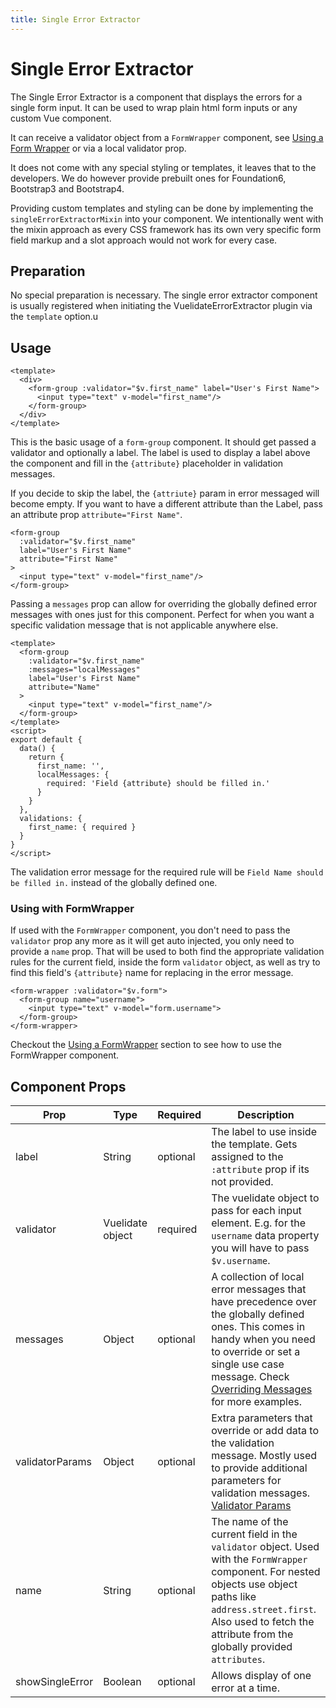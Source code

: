 ```yaml
---
title: Single Error Extractor
---
```


# Single Error Extractor
The Single Error Extractor is a component that displays the errors for a single form input. It can be used to wrap plain html form inputs or any custom Vue component.

It can receive a validator object from a `FormWrapper` component, see [Using a Form Wrapper](form_wrapper.md) or via a local validator prop. 

It does not come with any special styling or templates, it leaves that to the developers. We do however provide prebuilt ones for Foundation6, Bootstrap3 and Bootstrap4.

Providing custom templates and styling can be done by implementing the `singleErrorExtractorMixin` into your component. We intentionally went with the mixin approach as every CSS framework has its own very specific form field markup and a slot approach would not work for every case.

## Preparation
No special preparation is necessary. The single error extractor component is usually registered when initiating the VuelidateErrorExtractor plugin via the `template` option.u

## Usage
```vue
<template>
  <div>
    <form-group :validator="$v.first_name" label="User's First Name">
      <input type="text" v-model="first_name"/>
    </form-group>
  </div>
</template>
```

This is the basic usage of a `form-group` component. It should get passed a validator and optionally a label. The label is used to display a label above the component and fill in the `{attribute}` placeholder in validation messages.

If you decide to skip the label, the `{attriute}` param in error messaged will become empty. If you want to have a different attribute than the Label, pass an attribute prop `attribute="First Name"`. 

```vue
<form-group 
  :validator="$v.first_name" 
  label="User's First Name" 
  attribute="First Name"
>
  <input type="text" v-model="first_name"/>
</form-group>
```

Passing a `messages` prop can allow for overriding the globally defined error messages with ones just for this component. Perfect for when you want a specific validation message that is not applicable anywhere else.

```vue
<template>
  <form-group 
    :validator="$v.first_name" 
    :messages="localMessages"
    label="User's First Name" 
    attribute="Name" 
  >
    <input type="text" v-model="first_name"/>
  </form-group>
</template>
<script>
export default {
  data() {
    return {
      first_name: '',
      localMessages: { 
        required: 'Field {attribute} should be filled in.' 
      }
    }
  },
  validations: {
    first_name: { required }
  }
}
</script>
```

The validation error message for the required rule will be `Field Name should be filled in.` instead of the globally defined one.

### Using with FormWrapper
If used with the `FormWrapper` component, you don't need to pass the `validator` prop any more as it will get auto injected, you only need to provide a `name` prop.
That will be used to both find the appropriate validation rules for the current field, inside the form `validator` object, as well as try to find this field's `{attribute}` name for replacing in the error message.

```vue
<form-wrapper :validator="$v.form">
  <form-group name="username">
    <input type="text" v-model="form.username">
  </form-group>
</form-wrapper>
```
Checkout the [Using a FormWrapper](form_wrapper.md) section to see how to use the FormWrapper component.

## Component Props

| Prop            | Type             | Required  | Description                                                                                                                                                                                                                                         |
| --------------- | ---------------- | --------  | --------------------------------------------------------------------------------------------------------------------------------------------------------------------------------------------------------------------------------------------------- |
| label           | String           | optional  | The label to use inside the template. Gets assigned to the `:attribute` prop if its not provided.                                                                                                                                                   |
| validator       | Vuelidate object | required  | The vuelidate object to pass for each input element. E.g. for the `username` data property you will have to pass `$v.username`.                                                                                                                     |
| messages        | Object           | optional  | A collection of local error messages that have precedence over the globally defined ones. This comes in handy when you need to override or set a single use case message. Check [Overriding Messages](./overriding_messages.md) for more examples.  |
| validatorParams | Object           | optional  | Extra parameters that override or add data to the validation message. Mostly used to provide additional parameters for validation messages. [Validator Params](./advanced.md#validator-params)                                                      |
| name            | String           | optional  | The name of the current field in the `validator` object. Used with the `FormWrapper` component. For nested objects use object paths like `address.street.first`. Also used to fetch the attribute from the globally provided `attributes`.          |
| showSingleError | Boolean          | optional  | Allows display of one error at a time.                                                                                                                                                                                                              |
